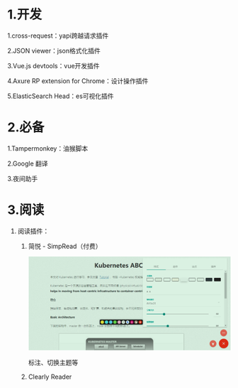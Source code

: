 # 1.开发

1.cross-request：yapi跨越请求插件

2.JSON viewer：json格式化插件

3.Vue.js devtools：vue开发插件

4.Axure RP extension for Chrome：设计操作插件

5.ElasticSearch Head：es可视化插件

# 2.必备

1.Tampermonkey：油猴脚本

2.Google 翻译

3.夜间助手



# 3.阅读

1. 阅读插件：

   1. 简悦 - SimpRead（付费）

      ![image-20210322171927483](好用插件图片/image-20210322171927483.png)

      标注、切换主题等

   2. Clearly Reader

